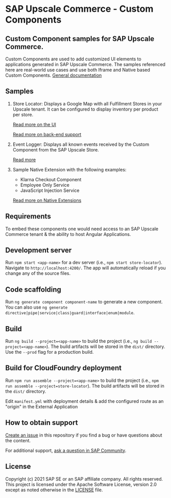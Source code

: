 # SAP Upscale Commerce - Custom Components

## Custom Component samples for SAP Upscale Commerce.

Custom Components are used to add customized UI elements to applications generated in SAP Upscale Commerce. The samples referenced here are real-world use cases and use both Iframe and Native based Custom Components. [General documentation](https://help.sap.com/viewer/a99d6fa0606f4f3cbf251e4e61f35feb/LATEST/en-US/f542f9dc2d744b28b471ca6f044d832c.html)

## Samples

1) Store Locator: Displays a Google Map with all Fulfillment Stores in your Upscale tenant. It can be configured to display inventory per product per store.

    [Read more on the UI](projects/store-locator/README.md)

    [Read more on back-end support](https://github.com/SAP-samples/upscale-commerce-external-application/tree/sample/store-locator-inventory-intermediary)
2) Event Logger: Displays all known events received by the Custom Component from the SAP Upscale Store. 

    [Read more](projects/event-logger/README.md)
3) Sample Native Extension with the following examples:
    - Klarna Checkout Component
    - Employee Only Service
    - JavaScript Injection Service
    
    [Read more on Native Extensions](projects/sample-native-extension/README.md)

## Requirements

To embed these components one would need access to an SAP Upscale Commerce tenant & the ability to host Angular Applications.

## Development server

Run `npm start <app-name>` for a dev server (i.e., `npm start store-locator`). Navigate to `http://localhost:4200/`. The app will automatically reload if you change any of the source files.

## Code scaffolding

Run `ng generate component component-name` to generate a new component. You can also use `ng generate directive|pipe|service|class|guard|interface|enum|module`.

## Build

Run `ng build --project=<app-name>` to build the project (i.e., `ng build --project=<app-name>`). The build artifacts will be stored in the `dist/` directory. Use the `--prod` flag for a production build.

## Build for CloudFoundry deployment

Run `npm run assemble --project=<app-name>` to build the project (i.e., `npm run assemble --project=store-locator`). The build artifacts will be stored in the `dist/` directory. 

Edit `manifest.yml` with deployment details & add the configured route as an "origin" in the External Application

## How to obtain support

[Create an issue](https://github.com/SAP-samples/<repository-name>/issues) in this repository if you find a bug or have questions about the content.
 
For additional support, [ask a question in SAP Community](https://answers.sap.com/questions/ask.html).

## License
Copyright (c) 2021 SAP SE or an SAP affiliate company. All rights reserved. This project is licensed under the Apache Software License, version 2.0 except as noted otherwise in the [LICENSE](LICENSES/Apache-2.0.txt) file.
